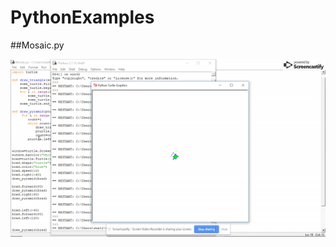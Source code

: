 # PythonExamples

##Mosaic.py

![Geometric Art](https://github.com/swatisingh0107/PythonExamples/blob/master/ezgif.com-video-to-gif.gif)
